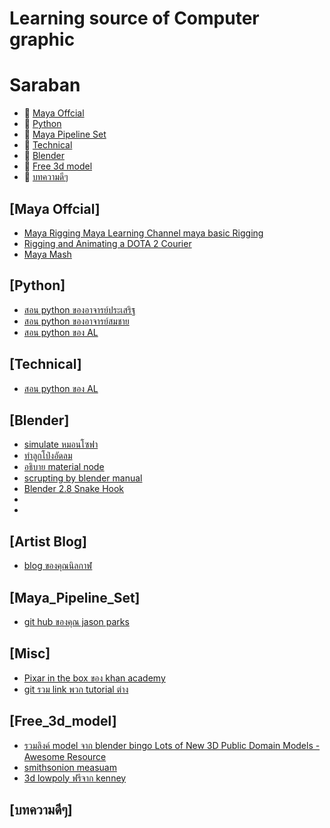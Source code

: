 # Learning source of Computer graphic

# Saraban

* :movie_camera: [Maya Offcial](#Maya_Offcial)
* :movie_camera: [Python](#Python)
* :movie_camera: [Maya Pipeline Set](#Maya_Pipeline_Set)
* :movie_camera: [Technical](#Technical)
* :movie_camera: [Blender](#Blender)
* :book: [Free 3d model](#Free_3d_model)
* :book: [บทความดีๆ](#บทความดีๆ)

## [Maya Offcial] 
* [Maya Rigging Maya Learning Channel maya basic Rigging](https://www.youtube.com/watch?v=c538zkwxgTQ&list=PL8hZ6hQCGHMXKqaX9Og4Ow52jsU_Y5veH)
* [Rigging and Animating a DOTA 2 Courier](https://www.youtube.com/watch?v=mPFasKnbSFc&list=PLTjhBiJe1i2GlZ96fHMj7aQO_YlsZFBBW&index=1)
* [Maya Mash](https://www.youtube.com/watch?v=7GQK29ctz0A&list=PL8hZ6hQCGHMUn5NdkAQpWBG7xxGFP480q)


## [Python]
* [สอน python ของอาจารย์ประเสริฐ](https://www.youtube.com/watch?v=qUlI5vX6aNo&list=PLoTScYm9O0GHJQXNPKP34Cu7unIxa17B9)
* [สอน python ของอาจารย์สมชาย](https://www.youtube.com/watch?v=qUlI5vX6aNo&list=PLoTScYm9O0GHJQXNPKP34Cu7unIxa17B9)
* [สอน python ของ AL](https://automatetheboringstuff.com/)


## [Technical]
* [สอน python ของ AL](https://www.youtube.com/watch?v=qUlI5vX6aNo&list=PLoTScYm9O0GHJQXNPKP34Cu7unIxa17B9)


## [Blender]
* [simulate หมอนโซฟา](https://www.youtube.com/watch?v=V1HxV1aEBik&feature=youtu.be&fbclid=IwAR2O50I_D0aD4ksXZgwh1m0tkYM1X2azYHYR7ns_2I4EQWVnryy0QRIdhg4)
* [ทำลูกโป่งอัดลม](https://www.youtube.com/watch?v=QxQ1GIGwslk)
* [อธิบาย material node ](https://www.youtube.com/watch?v=cQ0qtcSymDI)
* [scrupting by blender manual ](https://docs.blender.org/manual/en/latest/sculpt_paint/sculpting/tools.html)
* [Blender 2.8 Snake Hook](https://www.youtube.com/watch?v=sxpCN84kpPw)
* []()
* []()

## [Artist Blog]
* [blog ของคุณนิลกาฬ](https://ninlagarn.wordpress.com/2016/01/05/basic-qt-ui-for-maya-with-pysidepyqt/)


## [Maya_Pipeline_Set]
* [git hub ของคุณ jason parks](https://github.com/CountZer0/PipelineConstructionSet)


## [Misc]
* [Pixar in the box ของ khan academy](https://www.khanacademy.org/partner-content/pixar)
* [git รวม link พวก tutorial ต่าง](https://github.com/adminho/learning-it#%E0%B8%AB%E0%B8%99%E0%B8%B1%E0%B8%87%E0%B8%AA%E0%B8%B7%E0%B8%AD-ebooks-%E0%B8%9F%E0%B8%A3%E0%B8%B5-%E0%B8%A0%E0%B8%B2%E0%B8%A9%E0%B8%B2%E0%B9%84%E0%B8%97%E0%B8%A2)

## [Free_3d_model]
* [รวมลิงค์ model จาก blender bingo Lots of New 3D Public Domain Models - Awesome Resource](https://www.youtube.com/watch?v=83S2JndOR_c)
* [smithsonion measuam](https://3d.si.edu/cc0)
* [3d lowpoly ฟรีจาก kenney](https://kenney.nl/assets/page:4?fbclid=IwAR0Ze4S8l-VWkEeqZ9sOK8_jxMTv25dIShjr8H-j1njtelESK_T0A7z2NOY)


## [บทความดีๆ]

